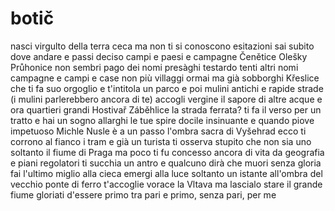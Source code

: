 # botič

nasci virgulto della terra ceca
ma non ti si conoscono esitazioni
sai subito dove andare
e passi deciso campi e paesi e campagne
Čenětice Olešky Průhonice
non sembri pago dei nomi presàghi 
testardo tenti altri nomi
campagne e campi e case
non più villaggi ormai ma già sobborghi
Křeslice
che ti fa suo orgoglio e t'intitola un parco
e poi mulini antichi e rapide strade
(i mulini parlerebbero ancora di te)
accogli vergine il sapore di altre acque
e ora quartieri grandi
Hostivař Záběhlice
la strada ferrata? ti fa il verso per un tratto
e hai un sogno
allarghi le tue spire
docile insinuante e quando piove impetuoso
Michle
Nusle
è a un passo l'ombra sacra di Vyšehrad
ecco ti corrono al fianco i tram e già
un turista ti osserva stupito
che non sia uno soltanto il fiume di Praga
ma poco ti fu concesso ancora di vita
da geografia e piani regolatori
ti succhia un antro
e qualcuno dirà che muori senza gloria
fai l'ultimo miglio alla cieca
emergi alla luce soltanto un istante
all'ombra del vecchio ponte di ferro
t'accoglie vorace la Vltava
ma lascialo stare il grande fiume 
gloriati d'essere primo tra pari
e primo, senza pari, per me
